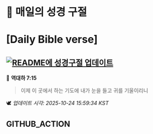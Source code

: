 # 🙏 매일의 성경 구절
# [Daily Bible verse]
## [![README에 성경구절 업데이트](https://github.com/DONGSUKA/first_test/actions/workflows/update-readme-bible.yml/badge.svg)](https://github.com/DONGSUKA/first_test/actions/workflows/update-readme-bible.yml)
<!-- START_BIBLE_VERSE -->
📖 **역대하 7:15**
> 이제 이 곳에서 하는 기도에 내가 눈을 들고 귀를 기울이리니

🕊️ _업데이트 시각: 2025-10-24 15:59:34 KST_
  <!-- END_BIBLE_VERSE -->
## GITHUB_ACTION
